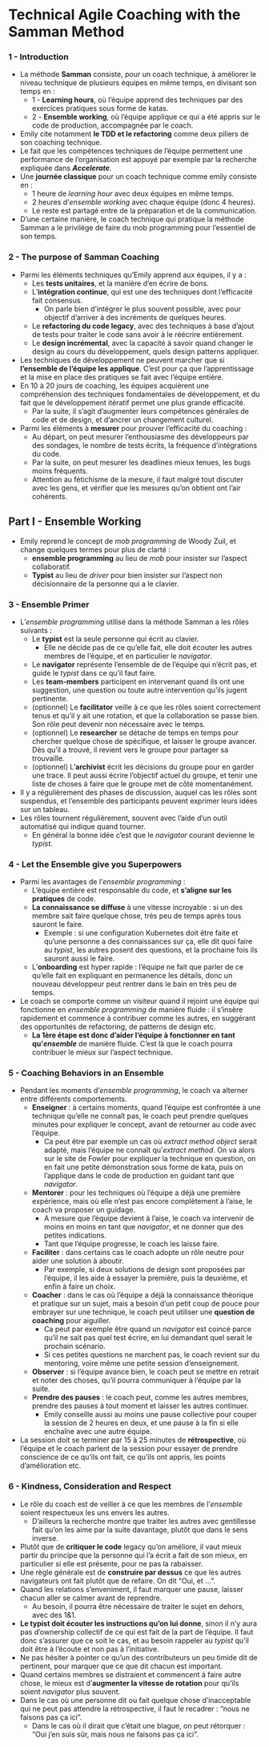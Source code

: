 # Technical Agile Coaching with the Samman Method

### 1 - Introduction

- La méthode **Samman** consiste, pour un coach technique, à améliorer le niveau technique de plusieurs équipes en même temps, en divisant son temps en :
  - 1 - **Learning hours**, où l’équipe apprend des techniques par des exercices pratiques sous forme de katas.
  - 2 - **Ensemble working**, où l’équipe applique ce qui a été appris sur le code de production, accompagnée par le coach.
- Emily cite notamment **le TDD et le refactoring** comme deux piliers de son coaching technique.
- Le fait que les compétences techniques de l’équipe permettent une performance de l’organisation est appuyé par exemple par la recherche expliquée dans **_Accelerate_**.
- Une **journée classique** pour un coach technique comme emily consiste en :
  - 1 heure de _learning hour_ avec deux équipes en même temps.
  - 2 heures d’_ensemble working_ avec chaque équipe (donc 4 heures).
  - Le reste est partagé entre de la préparation et de la communication.
- D’une certaine manière, le coach technique qui pratique la méthode Samman a le privilège de faire du mob programming pour l’essentiel de son temps.

### 2 - The purpose of Samman Coaching

- Parmi les éléments techniques qu’Emily apprend aux équipes, il y a :
  - Les **tests unitaires**, et la manière d’en écrire de bons.
  - L’**intégration continue**, qui est une des techniques dont l’efficacité fait consensus.
    - On parle bien d’intégrer le plus souvent possible, avec pour objectif d’arriver à des incréments de quelques heures.
  - Le **refactoring du code legacy**, avec des techniques à base d’ajout de tests pour traiter le code sans avoir à le réécrire entièrement.
  - Le **design incrémental**, avec la capacité à savoir quand changer le design au cours du développement, quels design patterns appliquer.
- Les techniques de développement ne peuvent marcher que si **l’ensemble de l’équipe les applique**. C’est pour ça que l’apprentissage et la mise en place des pratiques se fait avec l’équipe entière.
- En 10 à 20 jours de coaching, les équipes acquièrent une compréhension des techniques fondamentales de développement, et du fait que le développement itératif permet une plus grande efficacité.
  - Par la suite, il s’agit d’augmenter leurs compétences générales de code et de design, et d’ancrer un changement culturel.
- Parmi les éléments à **mesurer** pour prouver l’efficacité du coaching :
  - Au départ, on peut mesurer l’enthousiasme des développeurs par des sondages, le nombre de tests écrits, la fréquence d’intégrations du code.
  - Par la suite, on peut mesurer les deadlines mieux tenues, les bugs moins fréquents.
  - Attention au fétichisme de la mesure, il faut malgré tout discuter avec les gens, et vérifier que les mesures qu’on obtient ont l’air cohérents.

## Part I - Ensemble Working

- Emily reprend le concept de _mob programming_ de Woody Zuil, et change quelques termes pour plus de clarté :
  - **ensemble programming** au lieu de _mob_ pour insister sur l’aspect collaboratif.
  - **Typist** au lieu de _driver_ pour bien insister sur l’aspect non décisionnaire de la personne qui a le clavier.

### 3 - Ensemble Primer

- L’_ensemble programming_ utilisé dans la méthode Samman a les rôles suivants :
  - Le **typist** est la seule personne qui écrit au clavier.
    - Elle ne décide pas de ce qu’elle fait, elle doit écouter les autres membres de l’équipe, et en particulier le _navigator_.
  - Le **navigator** représente l’ensemble de de l’équipe qui n’écrit pas, et guide le _typist_ dans ce qu’il faut faire.
  - Les **team-members** participent en intervenant quand ils ont une suggestion, une question ou toute autre intervention qu’ils jugent pertinente.
  - (optionnel) Le **facilitator** veille à ce que les rôles soient correctement tenus et qu’il y ait une rotation, et que la collaboration se passe bien. Son rôle peut devenir non nécessaire avec le temps.
  - (optionnel) Le **researcher** se détache de temps en temps pour chercher quelque chose de spécifique, et laisser le groupe avancer. Dès qu’il a trouvé, il revient vers le groupe pour partager sa trouvaille.
  - (optionnel) L’**archivist** écrit les décisions du groupe pour en garder une trace. Il peut aussi écrire l’objectif actuel du groupe, et tenir une liste de choses à faire que le groupe met de côté momentanément.
- Il y a régulièrement des phases de discussion, auquel cas les rôles sont suspendus, et l’ensemble des participants peuvent exprimer leurs idées sur un tableau.
- Les rôles tournent régulièrement, souvent avec l’aide d’un outil automatisé qui indique quand tourner.
  - En général la bonne idée c’est que le _navigator_ courant devienne le _typist_.

### 4 - Let the Ensemble give you Superpowers

- Parmi les avantages de l’_ensemble programming_ :
  - L’équipe entière est responsable du code, et **s’aligne sur les pratiques** de code.
  - **La connaissance se diffuse** à une vitesse incroyable : si un des membre sait faire quelque chose, très peu de temps après tous sauront le faire.
    - Exemple : si une configuration Kubernetes doit être faite et qu’une personne a des connaissances sur ça, elle dit quoi faire au _typist_, les autres posent des questions, et la prochaine fois ils sauront aussi le faire.
  - L’**onboarding** est hyper rapide : l’équipe ne fait que parler de ce qu’elle fait en expliquant en permanence les détails, donc un nouveau développeur peut rentrer dans le bain en très peu de temps.
- Le coach se comporte comme un visiteur quand il rejoint une équipe qui fonctionne en _ensemble programming_ de manière fluide : il s’insère rapidement et commence à contribuer comme les autres, en suggérant des opportunités de refactoring, de patterns de design etc.
  - **La 1ère étape est donc d’aider l’équipe à fonctionner en tant qu’_ensemble_** de manière fluide. C’est là que le coach pourra contribuer le mieux sur l’aspect technique.

### 5 - Coaching Behaviors in an Ensemble

- Pendant les moments d’_ensemble programming_, le coach va alterner entre différents comportements.
  - **Enseigner** : à certains moments, quand l’équipe est confrontée à une technique qu’elle ne connaît pas, le coach peut prendre quelques minutes pour expliquer le concept, avant de retourner au code avec l’équipe.
    - Ca peut être par exemple un cas où _extract method object_ serait adapté, mais l’équipe ne connaît qu’_extract method_. On va alors sur le site de Fowler pour expliquer la technique en question, on en fait une petite démonstration sous forme de kata, puis on l’applique dans le code de production en guidant tant que _navigator_.
  - **Mentorer** : pour les techniques où l’équipe a déjà une première expérience, mais où elle n’est pas encore complètement à l’aise, le coach va proposer un guidage.
    - A mesure que l’équipe devient à l’aise, le coach va intervenir de moins en moins en tant que _navigator_, et ne donner que des petites indications.
    - Tant que l’équipe progresse, le coach les laisse faire.
  - **Faciliter** : dans certains cas le coach adopte un rôle neutre pour aider une solution à aboutir.
    - Par exemple, si deux solutions de design sont proposées par l’équipe, il les aide à essayer la première, puis la deuxième, et enfin à faire un choix.
  - **Coacher** : dans le cas où l’équipe a déjà la connaissance théorique et pratique sur un sujet, mais a besoin d’un petit coup de pouce pour embrayer sur une technique, le coach peut utiliser une **question de coaching** pour aiguiller.
    - Ca peut par exemple être quand un _navigator_ est coincé parce qu’il ne sait pas quel test écrire, en lui demandant quel serait le prochain scénario.
    - Si ces petites questions ne marchent pas, le coach revient sur du mentoring, voire même une petite session d’enseignement.
  - **Observer** : si l’équipe avance bien, le coach peut se mettre en retrait et noter des choses, qu’il pourra communiquer à l’équipe par la suite.
  - **Prendre des pauses** : le coach peut, comme les autres membres, prendre des pauses à tout moment et laisser les autres continuer.
    - Emily conseille aussi au moins une pause collective pour couper la session de 2 heures en deux, et une pause à la fin si elle enchaîne avec une autre équipe.
- La session doit se terminer par 15 à 25 minutes de **rétrospective**, où l’équipe et le coach parlent de la session pour essayer de prendre conscience de ce qu’ils ont fait, ce qu’ils ont appris, les points d’amélioration etc.

### 6 - Kindness, Consideration and Respect

- Le rôle du coach est de veiller à ce que les membres de l’_ensemble_ soient respectueux les uns envers les autres.
  - D’ailleurs la recherche montre que traiter les autres avec gentillesse fait qu’on les aime par la suite davantage, plutôt que dans le sens inverse.
- Plutôt que de **critiquer le code** legacy qu’on améliore, il vaut mieux partir du principe que la personne qui l’a écrit a fait de son mieux, en particulier si elle est présente, pour ne pas la rabaisser.
- Une règle générale est de **construire par dessus** ce que les autres navigateurs ont fait plutôt que de refaire. On dit “Oui, et …”.
- Quand les relations s’enveniment, il faut marquer une pause, laisser chacun aller se calmer avant de reprendre.
  - Au besoin, il pourra être nécessaire de traiter le sujet en dehors, avec des 1&1.
- **Le typist doit écouter les instructions qu’on lui donne**, sinon il n’y aura pas d’ownership collectif de ce qui est fait de la part de l’équipe. Il faut donc s’assurer que ce soit le cas, et au besoin rappeler au _typist_ qu’il doit être à l’écoute et non pas à l’initiative.
- Ne pas hésiter à pointer ce qu’un des contributeurs un peu timide dit de pertinent, pour marquer que ce que dit chacun est important.
- Quand certains membres se distraient et commencent à faire autre chose, le mieux est d’**augmenter la vitesse de rotation** pour qu’ils soient _navigator_ plus souvent.
- Dans le cas où une personne dit ou fait quelque chose d’inacceptable qui ne peut pas attendre la rétrospective, il faut le recadrer : “nous ne faisons pas ça ici”.
  - Dans le cas où il dirait que c’était une blague, on peut rétorquer : “Oui j’en suis sûr, mais nous ne faisons pas ça ici”.
